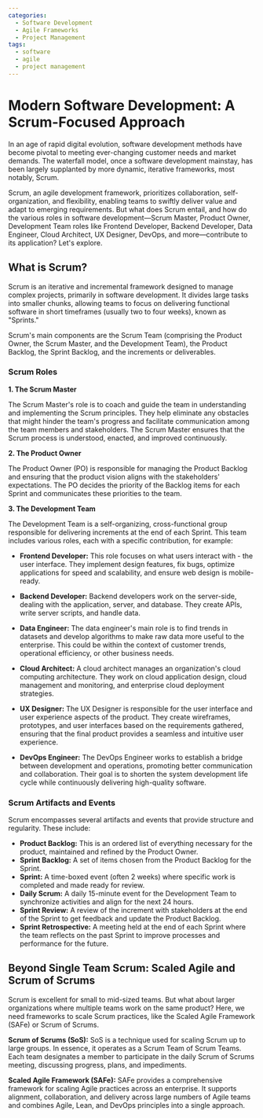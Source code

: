 ```yaml
---
categories:
  - Software Development
  - Agile Frameworks
  - Project Management
tags:
  - software
  - agile
  - project management
---
```

# Modern Software Development: A Scrum-Focused Approach

In an age of rapid digital evolution, software development methods have become pivotal to meeting ever-changing customer needs and market demands. The waterfall model, once a software development mainstay, has been largely supplanted by more dynamic, iterative frameworks, most notably, Scrum.

Scrum, an agile development framework, prioritizes collaboration, self-organization, and flexibility, enabling teams to swiftly deliver value and adapt to emerging requirements. But what does Scrum entail, and how do the various roles in software development—Scrum Master, Product Owner, Development Team roles like Frontend Developer, Backend Developer, Data Engineer, Cloud Architect, UX Designer, DevOps, and more—contribute to its application? Let's explore.

## What is Scrum?

Scrum is an iterative and incremental framework designed to manage complex projects, primarily in software development. It divides large tasks into smaller chunks, allowing teams to focus on delivering functional software in short timeframes (usually two to four weeks), known as "Sprints."

Scrum's main components are the Scrum Team (comprising the Product Owner, the Scrum Master, and the Development Team), the Product Backlog, the Sprint Backlog, and the increments or deliverables. 

### Scrum Roles

**1. The Scrum Master**

The Scrum Master's role is to coach and guide the team in understanding and implementing the Scrum principles. They help eliminate any obstacles that might hinder the team's progress and facilitate communication among the team members and stakeholders. The Scrum Master ensures that the Scrum process is understood, enacted, and improved continuously.

**2. The Product Owner**

The Product Owner (PO) is responsible for managing the Product Backlog and ensuring that the product vision aligns with the stakeholders' expectations. The PO decides the priority of the Backlog items for each Sprint and communicates these priorities to the team.

**3. The Development Team**

The Development Team is a self-organizing, cross-functional group responsible for delivering increments at the end of each Sprint.
This team includes various roles, each with a specific contribution, for example:

- **Frontend Developer:** This role focuses on what users interact with - the user interface. They implement design features, fix bugs, optimize applications for speed and scalability, and ensure web design is mobile-ready.
  
- **Backend Developer:** Backend developers work on the server-side, dealing with the application, server, and database. They create APIs, write server scripts, and handle data.
  
- **Data Engineer:** The data engineer's main role is to find trends in datasets and develop algorithms to make raw data more useful to the enterprise. This could be within the context of customer trends, operational efficiency, or other business needs.
  
- **Cloud Architect:** A cloud architect manages an organization's cloud computing architecture. They work on cloud application design, cloud management and monitoring, and enterprise cloud deployment strategies.

- **UX Designer:** The UX Designer is responsible for the user interface and user experience aspects of the product. They create wireframes, prototypes, and user interfaces based on the requirements gathered, ensuring that the final product provides a seamless and intuitive user experience.

- **DevOps Engineer:** The DevOps Engineer works to establish a bridge between development and operations, promoting better communication and collaboration. Their goal is to shorten the system development life cycle while continuously delivering high-quality software.

### Scrum Artifacts and Events

Scrum encompasses several artifacts and events that provide structure and regularity. These include:

- **Product Backlog:** This is an ordered list of everything necessary for the product, maintained and refined by the Product Owner.
- **Sprint Backlog:** A set of items chosen from the Product Backlog for the Sprint.
- **Sprint:** A time-boxed event (often 2 weeks) where specific work is completed and made ready for review.
- **Daily Scrum:** A daily 15-minute event for the Development Team to synchronize activities and align for the next 24 hours.
- **Sprint Review:** A review of the increment with stakeholders at the end of the Sprint to get feedback and update the Product Backlog.
- **Sprint Retrospective:** A meeting held at the end of each Sprint where the team reflects on the past Sprint to improve processes and performance for the future.

## Beyond Single Team Scrum: Scaled Agile and Scrum of Scrums

Scrum is excellent for small to mid-sized teams. But what about larger organizations where multiple teams work on the same product? Here, we need frameworks to scale Scrum practices, like the Scaled Agile Framework (SAFe) or Scrum of Scrums.

**Scrum of Scrums (SoS):** SoS is a technique used for scaling Scrum up to large groups. In essence, it operates as a Scrum Team of Scrum Teams. Each team designates a member to participate in the daily Scrum of Scrums meeting, discussing progress, plans, and impediments.

**Scaled Agile Framework (SAFe):** SAFe provides a comprehensive framework for scaling Agile practices across an enterprise. It supports alignment, collaboration, and delivery across large numbers of Agile teams and combines Agile, Lean, and DevOps principles into a single approach.
